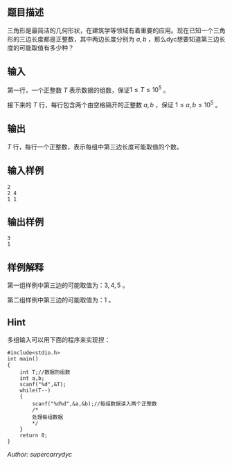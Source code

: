 ## 题目描述
三角形是最简洁的几何形状，在建筑学等领域有着重要的应用。现在已知一个三角形的三边长度都是正整数，其中两边长度分别为 $a,b$ ，那么dyc想要知道第三边长度的可能取值有多少种？
## 输入
第一行，一个正整数 $T$ 表示数据的组数，保证$1 \leq T\leq 10^5$ 。

接下来的 $T$ 行，每行包含两个由空格隔开的正整数 $a,b$ ，保证 $1 \leq a,b\leq 10^5$ 。
## 输出
$T$ 行，每行一个正整数，表示每组中第三边长度可能取值的个数。
## 输入样例

    2
    2 4
    1 1
## 输出样例

    3
    1
## 样例解释
第一组样例中第三边的可能取值为：$3,4,5$ 。

第二组样例中第三边的可能取值为：$1$ 。
## Hint
多组输入可以用下面的程序来实现捏：

    #include<stdio.h>
    int main()
    {
	    int T;//数据的组数 
	    int a,b;
	    scanf("%d",&T);
	    while(T--)
	    {
		    scanf("%d%d",&a,&b);//每组数据读入两个正整数 
		    /*
		    处理每组数据 
		    */
	    }
	    return 0;
    }
*Author: supercarrydyc*
